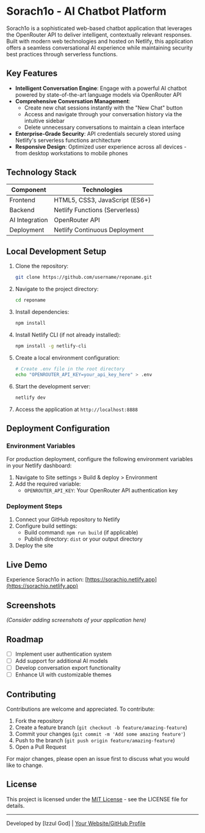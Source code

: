 # Sorach1o - AI Chatbot Platform

Sorach1o is a sophisticated web-based chatbot application that leverages the OpenRouter API to deliver intelligent, contextually relevant responses. Built with modern web technologies and hosted on Netlify, this application offers a seamless conversational AI experience while maintaining security best practices through serverless functions.

## Key Features

- **Intelligent Conversation Engine**: Engage with a powerful AI chatbot powered by state-of-the-art language models via OpenRouter API
- **Comprehensive Conversation Management**:
  - Create new chat sessions instantly with the "New Chat" button
  - Access and navigate through your conversation history via the intuitive sidebar
  - Delete unnecessary conversations to maintain a clean interface
- **Enterprise-Grade Security**: API credentials securely stored using Netlify's serverless functions architecture
- **Responsive Design**: Optimized user experience across all devices - from desktop workstations to mobile phones

## Technology Stack

| Component | Technologies |
|-----------|-------------|
| Frontend | HTML5, CSS3, JavaScript (ES6+) |
| Backend | Netlify Functions (Serverless) |
| AI Integration | OpenRouter API |
| Deployment | Netlify Continuous Deployment |

## Local Development Setup

1. Clone the repository:
   ```bash
   git clone https://github.com/username/reponame.git
   ```

2. Navigate to the project directory:
   ```bash
   cd reponame
   ```

3. Install dependencies:
   ```bash
   npm install
   ```

4. Install Netlify CLI (if not already installed):
   ```bash
   npm install -g netlify-cli
   ```

5. Create a local environment configuration:
   ```bash
   # Create .env file in the root directory
   echo "OPENROUTER_API_KEY=your_api_key_here" > .env
   ```

6. Start the development server:
   ```bash
   netlify dev
   ```

7. Access the application at `http://localhost:8888`

## Deployment Configuration

### Environment Variables

For production deployment, configure the following environment variables in your Netlify dashboard:

1. Navigate to Site settings > Build & deploy > Environment
2. Add the required variable:
   - `OPENROUTER_API_KEY`: Your OpenRouter API authentication key

### Deployment Steps

1. Connect your GitHub repository to Netlify
2. Configure build settings:
   - Build command: `npm run build` (if applicable)
   - Publish directory: `dist` or your output directory
3. Deploy the site

## Live Demo

Experience Sorach1o in action: [https://sorachio.netlify.app](https://sorachio.netlify.app)

## Screenshots

*(Consider adding screenshots of your application here)*

## Roadmap

- [ ] Implement user authentication system
- [ ] Add support for additional AI models
- [ ] Develop conversation export functionality
- [ ] Enhance UI with customizable themes

## Contributing

Contributions are welcome and appreciated. To contribute:

1. Fork the repository
2. Create a feature branch (`git checkout -b feature/amazing-feature`)
3. Commit your changes (`git commit -m 'Add some amazing feature'`)
4. Push to the branch (`git push origin feature/amazing-feature`)
5. Open a Pull Request

For major changes, please open an issue first to discuss what you would like to change.

## License

This project is licensed under the [MIT License](https://choosealicense.com/licenses/mit/) - see the LICENSE file for details.

---

Developed by [Izzul God] | [Your Website/GitHub Profile](https://github.com/yourusername)
